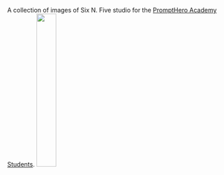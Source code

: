 A collection of images of Six N. Five studio for the [PromptHero Academy Students](https://prompthero.com/academy/courses).
<img src="https://s3.amazonaws.com/moonup/production/uploads/1677574020748-63265d019f9d19bfd4f45031.jpeg" width="30%"/>
